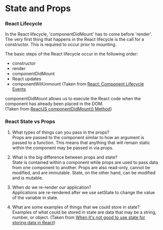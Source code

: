 # State and Props

### React Lifecycle  
In the React lifecycle, 'componentDidMount' has to come before 'render'.  
The very first thing that happens in the React lifecycle is the call for a constructor.  This is required to occur prior to mounting.

The basic steps of the React lifecycle occur in the following order:  
* constructor
* render
* componentDidMount
* React updates
* componentWillUnmount
(Taken from [React: Component Lifecycle Events](https://medium.com/@joshuablankenshipnola/react-component-lifecycle-events-cb77e670a093)

componentDidMount allows us to execute the React code when the component has already been placed in the DOM.  
(Taken from [ReactJS componentDidMount() Method](https://www.geeksforgeeks.org/reactjs-componentdidmount-method))

### React State vs Props  

1. What types of things can you pass in the props?  
Props are passed to the component similar to how an argument is passed to a function.  This means that anything that will remain static within the component may be passed in via props.

2. What is the big difference between props and state?  
State is contained within a component while props are used to pass data from one component to another.  Props are also read-only, cannot be modified, and are immutable.  State, on the other hand, can be modified and is mutable.

3. When do we re-render our application?  
Applications are re-rendered after we use setState to change the value of the variable in state.

4. What are some examples of things that we could store in state?  
Examples of what could be stored in state are data that may be a string, number, or object.
(Taken from [When it's not good to use state for storing data in React](https://blog.devgenius.io/when-its-not-good-to-use-state-for-storing-data-in-react-adcf261e8467))